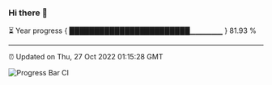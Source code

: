 ### Hi there 👋

⏳ Year progress { ████████████████████████▁▁▁▁▁▁ } 81.93 %

---

⏰ Updated on Thu, 27 Oct 2022 01:15:28 GMT

![Progress Bar CI](https://github.com/liununu/liununu/workflows/Progress%20Bar%20CI/badge.svg)

